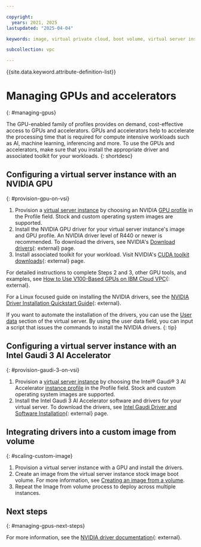 ```yaml
---

copyright:
  years: 2021, 2025
lastupdated: "2025-04-04"

keywords: image, virtual private cloud, boot volume, virtual server instance, instance, gpu, graphics processing unit, set up gpu

subcollection: vpc

---
```


{{site.data.keyword.attribute-definition-list}}

# Managing GPUs and accelerators
{: #managing-gpus}

The GPU-enabled family of profiles provides on demand, cost-effective access to GPUs and accelerators. GPUs and accelerators help to accelerate the processing time that is required for compute intensive workloads such as AI, machine learning, inferencing and more. To use the GPUs and accelerators, make sure that you install the appropriate driver and associated toolkit for your workloads.
{: shortdesc}


## Configuring a virtual server instance with an NVIDIA GPU
{: #provision-gpu-on-vsi}

1. Provision a [virtual server instance](/docs/vpc?topic=vpc-creating-virtual-servers) by choosing an NVIDIA [GPU profile](/docs/vpc?topic=vpc-profiles&interface=ui#gpu) in the Profile field. Stock and custom operating system images are supported.
2. Install the NVIDIA GPU driver for your virtual server instance's image and GPU profile. An NVIDIA driver level of R440 or newer is recommended. To download the drivers, see NVIDIA's [Download drivers](https://www.nvidia.com/en-us/drivers/){: external} page.
3. Install associated toolkit for your workload. Visit NVIDIA's [CUDA toolkit downloads](https://developer.nvidia.com/cuda-downloads){: external} page.

For detailed instructions to complete Steps 2 and 3, other GPU tools, and examples, see [How to Use V100-Based GPUs on IBM Cloud VPC](https://www.ibm.com/products/tutorials/how-to-use-v100-based-gpus-on-ibm-cloud-vpc){: external}.

For a Linux focused guide on installing the NVIDIA drivers, see the [NVIDIA Driver Installation Quickstart Guide](https://docs.nvidia.com/cuda/cuda-installation-guide-linux/){: external}.

If you want to automate the installation of the drivers, you can use the [User data](/docs/vpc?topic=vpc-user-data) section of the virtual server. By using the user data field, you can input a script that issues the commands to install the NVIDIA drivers.
{: tip}

## Configuring a virtual server instance with an Intel Gaudi 3 AI Accelerator
{: #provision-gaudi-3-on-vsi}

1. Provision a [virtual server instance](/docs/vpc?topic=vpc-creating-virtual-servers) by choosing the Intel® Gaudi® 3 AI Accelerator [instance profile](/docs/vpc?topic=vpc-accelerated-profile-family&interface=ui#gaudi-3-vsi-profiles) in the Profile field. Stock and custom operating system images are supported.
2. Install the Intel Gaudi 3 AI Accelerator software and drivers for your virtual server. To download the drivers, see [Intel Gaudi Driver and Software Installation](https://docs.habana.ai/en/latest/Installation_Guide/Driver_Installation.html){: external} page.


## Integrating drivers into a custom image from volume
{: #scaling-custom-image}

1. Provision a virtual server instance with a GPU and install the drivers.
2. Create an image from the virtual server instance stock image boot volume. For more information, see [Creating an image from a volume](/docs/vpc?topic=vpc-create-ifv&interface=ui).
3. Repeat the Image from volume process to deploy across multiple instances.

## Next steps
{: #managing-gpus-next-steps}

For more information, see the [NVIDIA driver documentation](https://docs.nvidia.com/datacenter/tesla/index.html){: external}.
